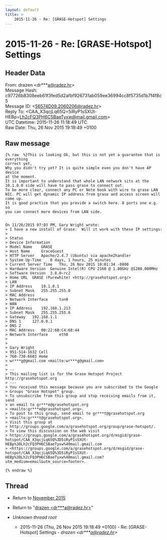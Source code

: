 ```yaml
---
layout: default
title: >
    2015-11-26 - Re: [GRASE-Hotspot] Settings
---
```


# 2015-11-26 - Re: [GRASE-Hotspot] Settings

## Header Data

From: drazen \<dr***a@radez.hr\><br>
Message Hash: c97726b8308eeb61f3fed5d2afbf926731ab059ee36994cc8f5735d1b7f4f8c5<br>
Message ID: \<56574D09.2060206@radez.hr\><br>
Reply To:  \<CAA_X3qcjLq65Q=5iRyP1sSXUt-HEBp=Lh2cFQ3PH6CSBaeTyxw@mail.gmail.com\><br>
UTC Datetime: 2015-11-26 11:18:49 UTC<br>
Raw Date: Thu, 26 Nov 2015 19:18:49 +0100<br>

## Raw message

```
{% raw  %}This is looking Ok, but this is not yet a guarantee that is everything 
correct yet,
Why you didn't try yet? It is quite simple even you don't have AP device 
at the moment.
It is important to understand that whole LAN network sits at the 
10.1.0.0 side will have to pass grase to connect out.
To be more clear, connect any PC or Note book with wire to grase LAN 
NIC. PC will get dynamic IP address from grase and access screen will 
come up.
It is good practice that you provide a switch here. 8 ports one e.g. so 
you can connect more devices from LAN side.


On 11/26/2015 07:03 PM, Gary Wright wrote:
> I have a new install of Grase:  Will it work with these IP settings:
>
> Status
> Device Information
> Model Name 	GRASE
> Host Name 	GraceGuest
> HTTP Server 	Apache/2.4.7 (Ubuntu) via apache2handler
> System Up-Time 	0 days, 1 hours, 25 minutes
> Current Server Time 	Thu, 26 Nov 2015 10:01:34 -0800 	
> Hardware Version 	Genuine Intel(R) CPU 2160 @ 1.80GHz @1200.000MHz
> Software Version 	3.8.0~rc2
> Home URL 	GRASE (Purewhite) <http://grasehotspot.org/>
> LAN
> IP Address 	10.1.0.1
> Subnet Mask 	255.255.255.0
> MAC Address 	
> Network Interface 	tun0
> WAN
> IP Address 	192.168.1.213
> Subnet Mask 	255.255.255.0
> Gateway 	192.168.1.1
> DNS 1 	127.0.0.1
> DNS 2 	
> MAC Address 	00:22:6B:C4:68:44
> Network Interface 	eth0
>
>
> Gary Wright
> 951-514-1632 Cell
> 760-730-6603 Home
> wr***g@gmail.com <mailto:wr***g@gmail.com>
>
> -- 
> This mailing list is for the Grase Hotspot Project http://grasehotspot.org
> ---
> You received this message because you are subscribed to the Google 
> Groups "Grase Hotspot" group.
> To unsubscribe from this group and stop receiving emails from it, send 
> an email to gr***e@grasehotspot.org 
> <mailto:gr***e@grasehotspot.org>.
> To post to this group, send email to gr***t@grasehotspot.org 
> <mailto:gr***t@grasehotspot.org>.
> Visit this group at 
> http://groups.google.com/a/grasehotspot.org/group/grase-hotspot/.
> To view this discussion on the web visit 
> https://groups.google.com/a/grasehotspot.org/d/msgid/grase-hotspot/CAA_X3qcjLq65Q%3D5iRyP1sSXUt-HEBp%3DLh2cFQ3PH6CSBaeTyxw%40mail.gmail.com 
> <https://groups.google.com/a/grasehotspot.org/d/msgid/grase-hotspot/CAA_X3qcjLq65Q%3D5iRyP1sSXUt-HEBp%3DLh2cFQ3PH6CSBaeTyxw%40mail.gmail.com?utm_medium=email&utm_source=footer>.

{% endraw %}
```

## Thread

+ Return to [November 2015](/archive/2015/11)

+ Return to "[drazen <dr***a<span>@</span>radez.hr>](/authors/dr___a_at_radez_hr)"

+ _Unknown thread root_
  + 2015-11-26 (Thu, 26 Nov 2015 19:18:49 +0100) - Re: [GRASE-Hotspot] Settings - _drazen \<dr***a@radez.hr\>_

